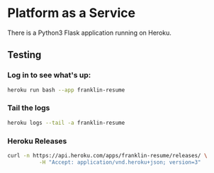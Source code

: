 # Platform as a Service

There is a Python3 Flask application running on Heroku.

## Testing

### Log in to see what's up:

```bash
heroku run bash --app franklin-resume
```

### Tail the logs

```bash
heroku logs --tail -a franklin-resume
```

### Heroku Releases

```bash
curl -n https://api.heroku.com/apps/franklin-resume/releases/ \
          -H "Accept: application/vnd.heroku+json; version=3"